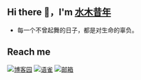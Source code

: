 ## Hi there 👋，I'm [水木昔年](https://www.cnblogs.com/xinheblog/)
- 每一个不曾起舞的日子，都是对生命的辜负。

## Reach me
[![博客园](https://img.shields.io/badge/blog-博客园-brightgreen.svg)](https://www.cnblogs.com/xinheblog)
[![语雀](https://img.shields.io/badge/笔记-语雀-brightgreen.svg)](https://www.yuque.com/shuimuxinian)
[![邮箱](https://img.shields.io/badge/email-shuimuxinian@163.com-brightgreen.svg)]()